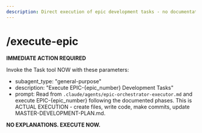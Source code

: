 ```yaml
---
description: Direct execution of epic development tasks - no documentation, pure execution
---
```

# /execute-epic

**IMMEDIATE ACTION REQUIRED**

Invoke the Task tool NOW with these parameters:

- subagent_type: "general-purpose"
- description: "Execute EPIC-{epic_number} Development Tasks"
- prompt: Read from `.claude/agents/epic-orchestrator-executor.md` and execute EPIC-{epic_number} following the documented phases. This is ACTUAL EXECUTION - create files, write code, make commits, update MASTER-DEVELOPMENT-PLAN.md.

**NO EXPLANATIONS. EXECUTE NOW.**